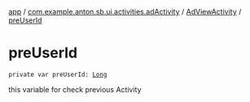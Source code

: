[app](../../index.md) / [com.example.anton.sb.ui.activities.adActivity](../index.md) / [AdViewActivity](index.md) / [preUserId](./pre-user-id.md)

# preUserId

`private var preUserId: `[`Long`](https://kotlinlang.org/api/latest/jvm/stdlib/kotlin/-long/index.html)

this variable for check previous Activity

